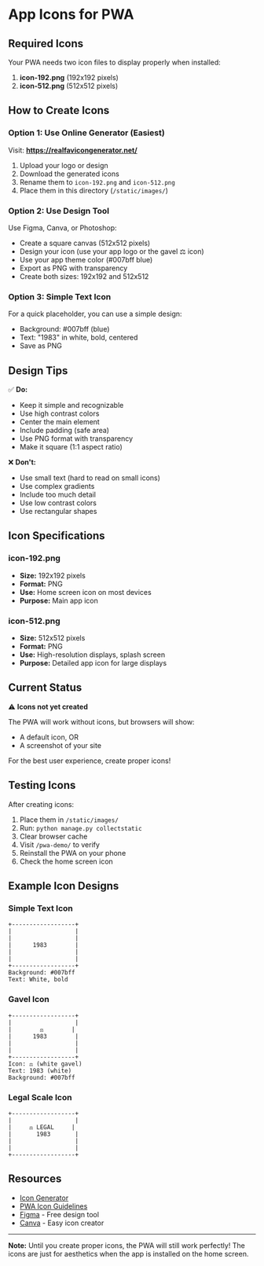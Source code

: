 # App Icons for PWA

## Required Icons

Your PWA needs two icon files to display properly when installed:

1. **icon-192.png** (192x192 pixels)
2. **icon-512.png** (512x512 pixels)

## How to Create Icons

### Option 1: Use Online Generator (Easiest)

Visit: **https://realfavicongenerator.net/**
1. Upload your logo or design
2. Download the generated icons
3. Rename them to `icon-192.png` and `icon-512.png`
4. Place them in this directory (`/static/images/`)

### Option 2: Use Design Tool

Use Figma, Canva, or Photoshop:
- Create a square canvas (512x512 pixels)
- Design your icon (use your app logo or the gavel ⚖️ icon)
- Use your app theme color (#007bff blue)
- Export as PNG with transparency
- Create both sizes: 192x192 and 512x512

### Option 3: Simple Text Icon

For a quick placeholder, you can use a simple design:
- Background: #007bff (blue)
- Text: "1983" in white, bold, centered
- Save as PNG

## Design Tips

✅ **Do:**
- Keep it simple and recognizable
- Use high contrast colors
- Center the main element
- Include padding (safe area)
- Use PNG format with transparency
- Make it square (1:1 aspect ratio)

❌ **Don't:**
- Use small text (hard to read on small icons)
- Use complex gradients
- Include too much detail
- Use low contrast colors
- Use rectangular shapes

## Icon Specifications

### icon-192.png
- **Size:** 192x192 pixels
- **Format:** PNG
- **Use:** Home screen icon on most devices
- **Purpose:** Main app icon

### icon-512.png
- **Size:** 512x512 pixels
- **Format:** PNG
- **Use:** High-resolution displays, splash screen
- **Purpose:** Detailed app icon for large displays

## Current Status

⚠️ **Icons not yet created**

The PWA will work without icons, but browsers will show:
- A default icon, OR
- A screenshot of your site

For the best user experience, create proper icons!

## Testing Icons

After creating icons:

1. Place them in `/static/images/`
2. Run: `python manage.py collectstatic`
3. Clear browser cache
4. Visit `/pwa-demo/` to verify
5. Reinstall the PWA on your phone
6. Check the home screen icon

## Example Icon Designs

### Simple Text Icon
```
+------------------+
|                  |
|                  |
|      1983        |
|                  |
|                  |
+------------------+
Background: #007bff
Text: White, bold
```

### Gavel Icon
```
+------------------+
|                  |
|        ⚖️        |
|      1983        |
|                  |
|                  |
+------------------+
Icon: ⚖️ (white gavel)
Text: 1983 (white)
Background: #007bff
```

### Legal Scale Icon
```
+------------------+
|                  |
|     ⚖️ LEGAL     |
|       1983       |
|                  |
|                  |
+------------------+
```

## Resources

- [Icon Generator](https://realfavicongenerator.net/)
- [PWA Icon Guidelines](https://web.dev/add-manifest/#icons)
- [Figma](https://www.figma.com/) - Free design tool
- [Canva](https://www.canva.com/) - Easy icon creator

---

**Note:** Until you create proper icons, the PWA will still work perfectly! The icons are just for aesthetics when the app is installed on the home screen.
